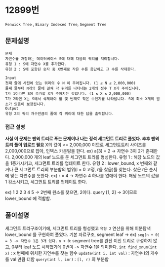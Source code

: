 # 12899번
<!-- tag 관련 기입 -->
`Fenwick Tree` , `Binary Indexed Tree`, `Segment Tree`

## 문제설명
```
문제
자연수를 저장하는 데이터베이스 S에 대해 다음의 쿼리를 처리합시다.
유형 1 : S에 자연수 X를 추가한다.
유형 2 : S에 포함된 숫자 중 X번째로 작은 수를 응답하고 그 수를 삭제한다.

Input
첫째 줄에 사전에 있는 쿼리의 수 N 이 주어집니다. (1 ≤ N ≤ 2,000,000)
둘째 줄부터 N개의 줄에 걸쳐 각 쿼리를 나타내는 2개의 정수 T X가 주어집니다.
T가 1이라면 S에 추가할 X가 주어지는 것입니다. (1 ≤ X ≤ 2,000,000)
T가 2라면 X는 S에서 삭제해야 할 몇 번째로 작은 수인지를 나타냅니다. S에 최소 X개의 원소가 있음이 보장됩니다.
Output
유형 2의 쿼리 개수만큼의 줄에 각 쿼리에 대한 답을 출력합니다.
```
### 접근 설명

**사실 이 문제는 팬윅 트리로 푸는 문제이나 나는 정석 세그먼트 트리로 풀었다. 추후 팬윅트리 풀이 업로드 필요**
X의 값이 <= 2,000,000 이므로 세그먼트트리 사이즈를 2,000,000으로 잡아, 인덱스 카운팅을 한다. ex) a[3] = 2 -> 자연수 3이 2개 존재한다.
2,000,000 개의 leaf 노드를 둔 세그먼트 트리를 형성한다.
유형 1 : 해당 노드의 값을 1증가시키고, 세그먼트 트리를 업데이트 한다.
유형 2 : lower_bound, x 번째와 같거나 큰 세그먼트 트리의 부분합의 범위(l = 0 고정, r을 찾음)를 찾는다. 찾은 r은 순서에 맞는 자연수를 뜻한다.
ex) r = 4 -> 자연수 4 하나를 없애야 한다. 해당 노드의 값을 1 감소시키고, 세그먼트 트리를 업데이트 한다.

ex) 1 2 2 3 4 5 -> 2번째 원소를 찾으면, 2이다. query [1, 2] -> 3이므로 lower_bound 에 적합함.
## 풀이설명
세그먼트 트리구조이기에, 세그먼트 트리를 형성했고 `유형 2` 연산을 위해 이분탐색 lower_bound 를 구현하여 풀었다.
기본 자료구조, segment leaf -> ex) `seg[n + 0] = 3 -> 자연수 1은 3개 있다.` `n + 0`: segment tree를 완전 이진 트리로 구성하지 않고,  0부터 leaf 노드 시작했기에 0번이 -> 자연수 1을 의미한다.
`int find_xnum(int x)` : x 번째에 위치한 자연수를 찾는 함수
`update(int i, int val)` : 자연수 i의 개수를 val 만큼 더함
`query(int l, inr)` : `[l, r)` 의 부분합 